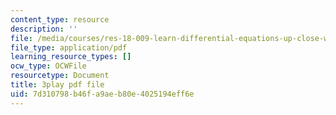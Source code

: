 ```yaml
---
content_type: resource
description: ''
file: /media/courses/res-18-009-learn-differential-equations-up-close-with-gilbert-strang-and-cleve-moler-fall-2015/7d310798b46fa9aeb80e4025194eff6e_xw3ccgYhFis.pdf
file_type: application/pdf
learning_resource_types: []
ocw_type: OCWFile
resourcetype: Document
title: 3play pdf file
uid: 7d310798-b46f-a9ae-b80e-4025194eff6e
---
```

